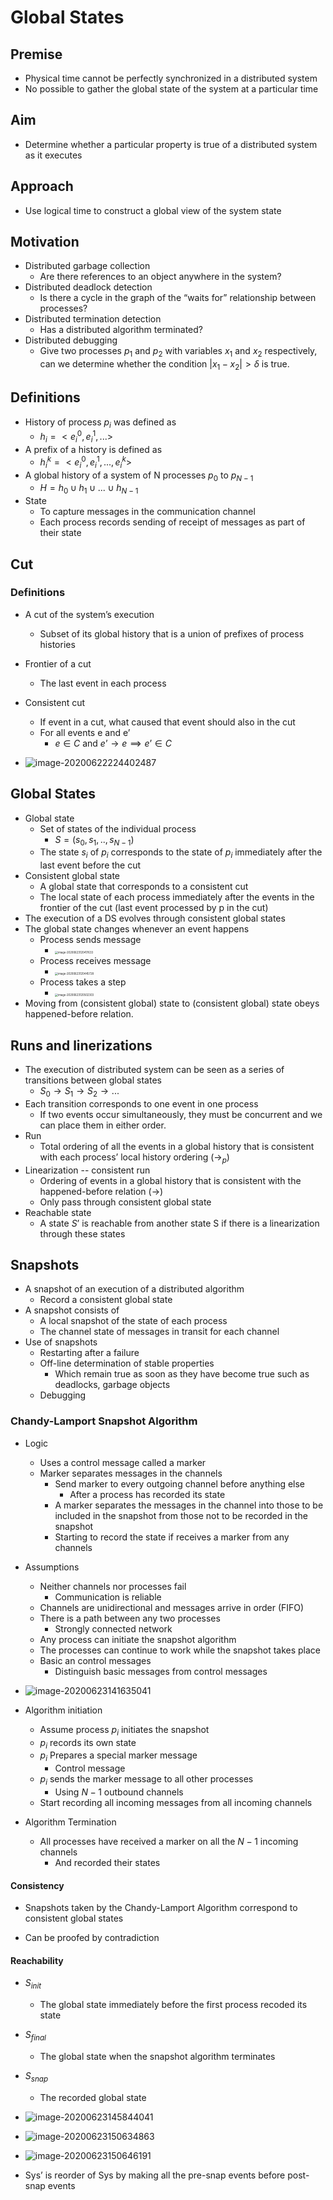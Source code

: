 # Global States

## Premise

- Physical time cannot be perfectly synchronized in a distributed system
- No possible to gather the global state of the system at a particular time



## Aim

- Determine whether a particular property is true of a distributed system as it executes



## Approach

- Use logical time to construct a global view of the system state



## Motivation

- Distributed garbage collection
  - Are there references to an object anywhere in the system?
- Distributed deadlock detection
  - Is there a cycle in the graph of the “waits for” relationship between processes?
- Distributed termination detection
  - Has a distributed algorithm terminated?
- Distributed debugging
  - Give two processes $p_1$ and $p_2$ with variables $x_1$ and $x_2$ respectively, can we determine whether the condition $|x_1-x_2|>\delta$ is true.



## Definitions

- History of process $p_i$ was defined as
  - $h_i=<e^0_i, e^1_i,...>$
- A prefix of a history is defined as
  - $h^k_i=<e^0_i, e^1_i,..., e^k_i>$
- A global history of a system of N processes $p_0$ to $p_{N-1}$
  - $H = h_0 \cup h_1 \cup ... \cup h_{N-1}$
- State
  - To capture messages in the communication channel
  - Each process records sending of receipt of messages as part of their state



## Cut

### Definitions

- A cut of the system’s execution
  - Subset of its global history that is a union of prefixes of process histories
- Frontier of a cut
  - The last event in each process
- Consistent cut
  - If event in a cut, what caused that event should also in the cut
  - For all events e and e’
    - $e \in C$ and $e’ \rightarrow e \implies e’ \in C$

- ![image-20200622224402487](assets/image-20200622224402487.png)



## Global States

- Global state
  - Set of states of the individual process
    - $S=(s_0,s_1, ..,s_{N-1})$
  - The state $s_i$ of $p_i$ corresponds to the state of $p_i$ immediately after the last event before the cut
- Consistent global state
  - A global state that corresponds to a consistent cut
  - The local state of each process immediately after the events in the frontier of the cut (last event processed by p in the cut)
- The execution of a DS evolves through consistent global states
- The global state changes whenever an event happens
  - Process sends message
    - <img src="assets/image-20200623120417633.png" alt="image-20200623120417633" style="zoom:30%;" />
  - Process receives message
    - <img src="assets/image-20200623120445728.png" alt="image-20200623120445728" style="zoom:30%;" />
  - Process takes a step
    - <img src="assets/image-20200623120502303.png" alt="image-20200623120502303" style="zoom:30%;" />
- Moving from (consistent global) state to (consistent global) state obeys happened-before relation.



## Runs and linerizations

- The execution of distributed system can be seen as a series of transitions between global states
  - $S_0 \rightarrow S_1 \rightarrow S_2 \rightarrow ...$
- Each transition corresponds to one event in one process
  - If two events occur simultaneously, they must be concurrent and we can place them in either order.
- Run
  - Total ordering of all the events in a global history that is consistent with each process’ local history ordering ($\rightarrow_p$)
- Linearization -- consistent run
  - Ordering of events in a global history that is consistent with the happened-before relation ($\rightarrow$)
  - Only pass through consistent global state
- Reachable state
  - A state $S’$ is reachable from another state S if there is a linearization through these states



## Snapshots

- A snapshot of an execution of a distributed algorithm
  - Record a consistent global state
- A snapshot consists of
  - A local snapshot of the state of each process
  - The channel state of messages in transit for each channel
- Use of snapshots
  - Restarting after a failure
  - Off-line determination of stable properties
    - Which remain true as soon as they have become true such as deadlocks, garbage objects
  - Debugging



### Chandy-Lamport Snapshot Algorithm

- Logic
  - Uses a control message called a marker
  - Marker separates messages in the channels
    - Send marker to every outgoing channel before anything else
      - After a process has recorded its state
    - A marker separates the messages in the channel into those to be included in the snapshot from those not to be recorded in the snapshot
    - Starting to record the state if receives a marker from any channels
- Assumptions
  - Neither channels nor processes fail
    - Communication is reliable
  - Channels are unidirectional and messages arrive in order (FIFO)
  - There is a path between any two processes
    - Strongly connected network
  - Any process can initiate the snapshot algorithm
  - The processes can continue to work while the snapshot takes place
  - Basic an control messages
    - Distinguish basic messages from control messages
- ![image-20200623141635041](assets/image-20200623141635041.png)
- Algorithm initiation
  - Assume process $p_i$ initiates the snapshot
  - $p_i$ records its own state
  - $p_i$ Prepares a special marker message
    - Control message
  - $p_i$ sends the marker message to all other processes
    - Using $N-1$ outbound channels
  - Start recording all incoming messages from all incoming channels

- Algorithm Termination
  - All processes have received a marker on all the $N-1$ incoming channels
    - And recorded their states

 

#### Consistency

- Snapshots taken by the Chandy-Lamport Algorithm correspond to consistent global states

- Can be proofed by contradiction

  

#### Reachability

- $S_{init}$
  - The global state immediately before the first process recoded its state
- $S_{final}$
  - The global state when the snapshot algorithm terminates
- $S_{snap}$
  - The recorded global state
- ![image-20200623145844041](assets/image-20200623145844041.png)

- ![image-20200623150634863](assets/image-20200623150634863.png)

- ![image-20200623150646191](assets/image-20200623150646191.png)

- Sys’ is reorder of Sys by making all the pre-snap events before post-snap events